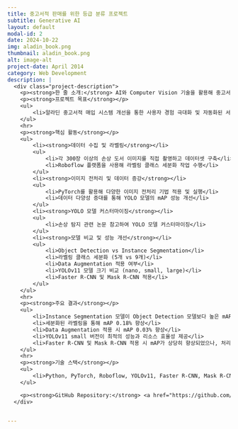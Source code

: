 ```yaml
---
title: 중고서적 판매를 위한 등급 분류 프로젝트
subtitle: Generative AI
layout: default
modal-id: 2
date: 2024-10-22
img: aladin_book.png
thumbnail: aladin_book.png
alt: image-alt
project-date: April 2014
category: Web Development
description: |
  <div class="project-description">
    <p><strong>한 줄 소개:</strong> AI와 Computer Vision 기술을 활용해 중고서적의 상태를 자동으로 평가하고, 알라딘의 중고서적 매입 시스템 효율성을 개선하는 프로젝트</p>
    <p><strong>프로젝트 목표</strong></p>
    <ul>
        <li>알라딘 중고서적 매입 시스템 개선을 통한 사용자 경험 극대화 및 자동화된 서적 상태 평가 시스템 도입</li>
    </ul>
    <hr>
    <p><strong>핵심 활동</strong></p>
    <ul>
        <li><strong>데이터 수집 및 라벨링</strong></li>
        <ul>
            <li>각 300장 이상의 손상 도서 이미지를 직접 촬영하고 데이터셋 구축</li>
            <li>Roboflow 플랫폼을 사용해 라벨링 클래스 세분화 작업 수행</li>
        </ul>
        <li><strong>이미지 전처리 및 데이터 증강</strong></li>
        <ul>
            <li>PyTorch를 활용해 다양한 이미지 전처리 기법 적용 및 실행</li>
            <li>데이터 다양성 증대를 통해 YOLO 모델의 mAP 성능 개선</li>
        </ul>
        <li><strong>YOLO 모델 커스터마이징</strong></li>
        <ul>
            <li>손상 탐지 관련 논문 참고하여 YOLO 모델 커스터마이징</li>
        </ul>
        <li><strong>모델 비교 및 성능 개선</strong></li>
        <ul>
            <li>Object Detection vs Instance Segmentation</li>
            <li>라벨링 클래스 세분화 (5개 vs 9개)</li>
            <li>Data Augmentation 적용 여부</li>
            <li>YOLOv11 모델 크기 비교 (nano, small, large)</li>
            <li>Faster R-CNN 및 Mask R-CNN 적용</li>
        </ul>
    </ul>
    <hr>
    <p><strong>주요 결과</strong></p>
    <ul>
        <li>Instance Segmentation 모델이 Object Detection 모델보다 높은 mAP 기록</li>
        <li>세분화된 라벨링을 통해 mAP 0.18% 향상</li>
        <li>Data Augmentation 적용 시 mAP 0.03% 향상</li>
        <li>YOLOv11 small 버전이 최적의 성능과 리소스 효율성 제공</li>
        <li>Faster R-CNN 및 Mask R-CNN 적용 시 mAP가 상당히 향상되었으나, 처리 시간 증가로 실시간 서비스 적용 어려움</li>
    </ul>
    <hr>
    <p><strong>기술 스택</strong></p>
    <ul>
        <li>Python, PyTorch, Roboflow, YOLOv11, Faster R-CNN, Mask R-CNN, Google Gemini API, Streamlit</li>
    </ul>

    <p><strong>GitHub Repository:</strong> <a href="https://github.com/HaileysArchives/ML_Project" target="_blank">GitHub Link</a></p>
  </div>


---
```

